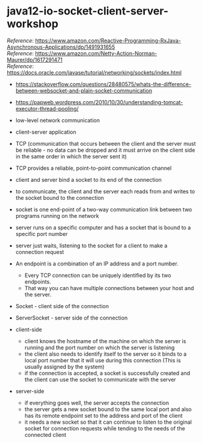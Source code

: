 # java12-io-socket-client-server-workshop

_Reference_: https://www.amazon.com/Reactive-Programming-RxJava-Asynchronous-Applications/dp/1491931655  
_Reference_: https://www.amazon.com/Netty-Action-Norman-Maurer/dp/1617291471  
_Reference_: https://docs.oracle.com/javase/tutorial/networking/sockets/index.html

* https://stackoverflow.com/questions/28480575/whats-the-difference-between-websocket-and-plain-socket-communication
* https://papweb.wordpress.com/2010/10/30/understanding-tomcat-executor-thread-pooling/

* low-level network communication
* client-server application
* TCP (communication that occurs between the client and the server must be reliable - no data can be dropped and it 
must arrive on the client side in the same order in which the server sent it)
* TCP provides a reliable, point-to-point communication channel
* client and server bind a socket to its end of the connection
* to communicate, the client and the server each reads from and writes to the socket bound to the connection
* socket is one end-point of a two-way communication link between two programs running on the network
* server runs on a specific computer and has a socket that is bound to a specific port number
* server just waits, listening to the socket for a client to make a connection request
* An endpoint is a combination of an IP address and a port number. 
    * Every TCP connection can be uniquely identified by its two endpoints. 
    * That way you can have multiple connections between your host and the server.
* Socket - client side of the connection
* ServerSocket - server side of the connection
* client-side
    * client knows the hostname of the machine on which the server is running and the port number on which the 
    server is listening
    * the client also needs to identify itself to the server so it binds to a local port number that it will use 
    during this connection (This is usually assigned by the system)
    * if the connection is accepted, a socket is successfully created and the client can use the socket to communicate 
    with the server
* server-side
    * if everything goes well, the server accepts the connection
    * the server gets a new socket bound to the same local port and also has its remote endpoint set to the address 
    and port of the client
    * it needs a new socket so that it can continue to listen to the original socket for connection requests while 
    tending to the needs of the connected client